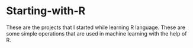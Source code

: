 # Starting-with-R
These  are the projects that I started while learning R language.
These are some simple operations that are used in machine learning with the help of R.
